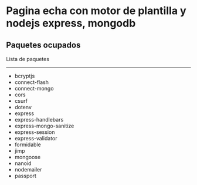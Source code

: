 # Pagina echa con motor de plantilla y nodejs express, mongodb

## Paquetes ocupados

Lista de paquetes

---

-   bcryptjs
-   connect-flash
-   connect-mongo
-   cors
-   csurf
-   dotenv
-   express
-   express-handlebars
-   express-mongo-sanitize
-   express-session
-   express-validator
-   formidable
-   jimp
-   mongoose
-   nanoid
-   nodemailer
-   passport
